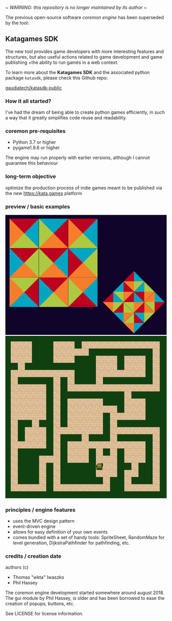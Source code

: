 
*~ WARNING: this repository is no longer maintained by its author ~*

The previous open-source software *coremon engine* has been superseded by the tool:

## Katagames SDK

The new tool provides game developers with more interesting features and structures, but also useful actions related to game development and game publishing +the ability to run games in a web context.

To learn more about the **Katagames SDK** and the associated python package `katasdk`, please check this Github repo:

[gaudiatech/katasdk-public](https://github.com/gaudiatech/katasdk-public)

### How it all started?

I've had the dream of being able to create python games efficiently, in such a way that it greatly simplifies code reuse and readability.

### coremon pre-requisites
+ Python 3.7 or higher
+ pygame1.9.6 or higher

The engine may run properly with earlier versions, although I cannot guarantee this behaviour

### long-term objective
optimize the production process of indie games meant to be published via the new https://kata.games platform

### preview / basic examples

<img src="preview-2.png" alt="puzzle game" width="580"/>

<img src="preview-1.png" alt="random maze" width="580"/>

### principles / engine features
- uses the MVC design pattern
- event-driven engine
- allows for easy definition of your own events
- comes bundled with a set of handy tools:
SpriteSheet, RandomMaze for level generation, DijkstraPathfinder for pathfinding, etc.

### credits / creation date
authors (c)
- Thomas "wkta" Iwaszko
- Phil Hassey

The coremon engine development started somewhere around august 2018.
The gui module by Phil Hassey, is older and has been borrowed to ease the creation of popups, buttons, etc.

See LICENSE for license information.
